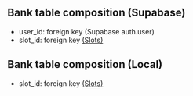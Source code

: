 ## Bank table composition (Supabase)
- user_id: foreign key (Supabase auth.user)
- slot_id: foreign key [(Slots)](databases/database_table_composition/slots-table.md)

## Bank table composition (Local)
- slot_id: foreign key [(Slots)](databases/database_table_composition/slots-table.md)